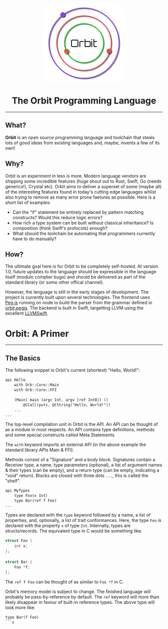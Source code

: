 <p align="center">
<img src="orbit_logo.png"/>
</p>
<h1 align="center">The Orbit Programming Language</h1>
<hr/>

## What?
<strong>Orbit</strong> is an open source programming language and toolchain that steals lots of good ideas from existing languages and, maybe, invents a few of its own!

## Why?
Orbit is an experiment in less is more. Modern language vendors are shipping some incredible features (huge shout out to Rust, Swift, Go (needs generics!), Crystal etc). Orbit aims to deliver a superset of some (maybe all) of the interesting features found in today's cutting edge languages whilst also trying to remove as many error prone faetures as possible. Here is a short list of examples:

* Can the "if" statement be entirely replaced by pattern matching constructs? Would this reduce logic errors?
* How rich a type system can be built without classical inheritance? Is composition (think Swift's protocols) enough?
* What should the toolchain be automating that programmers currently have to do manually?

## How?
The ultimate goal here is for Orbit to be completely self-hosted. At version 1.0, future updates to the language should be expressible in the language itself (modulo complier bugs) and should be delivered as part of the standard library (or some other offical channel).

However, the language is still in the early stages of development. The project is currently built upon several technologies. The frontend uses [Peg.js](https://pegjs.org/) running on node to build the parser from the grammar defined in [orbit.pegjs](frontend/orbit.pegjs). The backend is built in Swift, targetting LLVM using the excellent [LLVMSwift](https://github.com/trill-lang/LLVMSwift).

# Orbit: A Primer
<hr/>

## The Basics

The following snippet is Orbit's current (shortest) "Hello, World!":

``` orbit
api Hello
	with Orb::Core::Main
	with Orb::Core::FFI
	
	(Main) main (argc Int, argv [ref Int8]) ()
		@CCall(puts, @CString("Hello, World!"))
	...
...
```

The top-level compilation unit in Orbit is the API. An API can be thought of as a module in most respects. An API contains type definitions, methods and some special constructs called Meta Statements.

The `with` keyword imports an external API (in the above example the standard library APIs Main & FFI).

Methods consist of a "Signature" and a body block. Signatures contain a Receiver type, a name, type parameters (optional), a list of argument names & their types (can be empty), and a return type (can be empty, indicating a "void" return). Blocks are closed with three dots `...`, this is called the "shelf".

``` orbit
api MyTypes
	type Foo(x Int)
	type Bar(ref f Foo)
...
```

Types are declared with the `type` keyword followed by a name, a list of properties, and, optionally, a list of trait conformances. Here, the type `Foo` is declared with the property `x` of type `Int`. Internally, types are structs/records. The equivalent type in C would be something like:

``` c
struct Foo {
	int x;
};

struct Bar {
	Foo *f;
};
```

The `ref f Foo` can be thought of as similar to `Foo *f` in C.

Orbit's memory model is subject to change. The finished language will probably be pass-by-reference by default. The `ref` keyword will more than likely disappear in favour of built-in reference types. The above type will look more like:

``` orbit
type Bar(f Foo)
```x